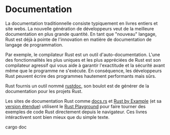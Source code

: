 # Documentation

La documentation traditionnelle consiste typiquement en livres entiers et site webs. La nouvelle génération de développeurs veut de la meilleure documentation en plus grande quantité. En tant que "nouveau" langage, Rust est déjà à pointe de l'innovation en matière de documentation de langage de programmation.

Par exemple, le compilateur Rust est un outil d'auto-documentation. L'une des fonctionnalités les plus uniques et les plus appréciées de Rust est son compilateur agressif qui vous aide à garantir l'exactitude et la sécurité avant même que le programme ne s'exécute. En conséquence, les développeurs Rust peuvent écrire des programmes hautement performants mais sûrs.

Rust fournis un outil nommé [rustdoc](), son boulot est de générer de la documentation pour les projets Rust.

Les sites de documentation Rust comme [docs.rs](http://docs.rs/) et [Rust by Example](https://doc.rust-lang.org/rust-by-example/) (et sa [version étendue](https://rust-by-example-ext.com/)) utilisent le [Rust Playground](https://play.rust-lang.org/) pour faire tourner des exemples de code Rust directement depuis le navigateur. Ces livres intéractivent sont bien mieux que du simple texte.

cargo doc
